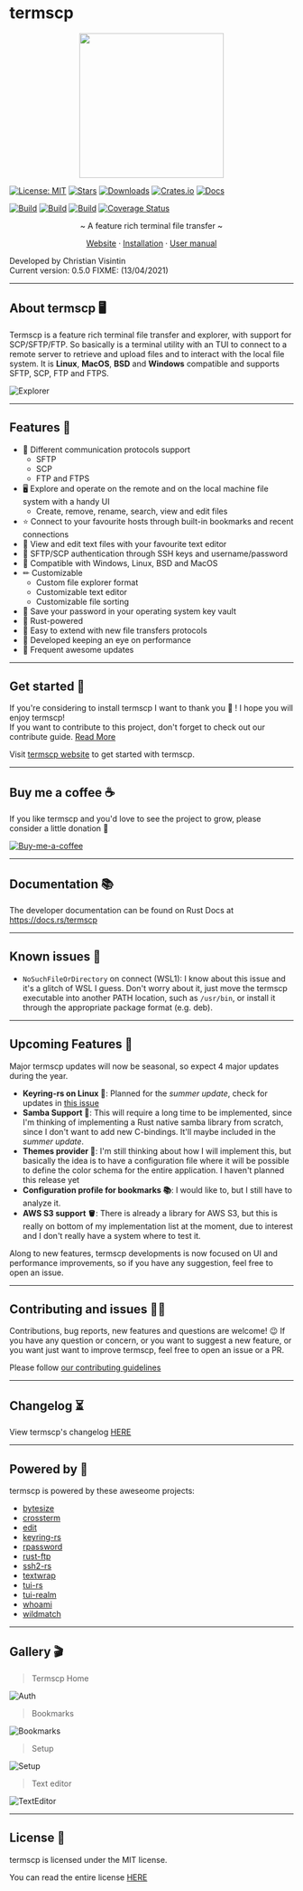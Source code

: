 # termscp

<p align="center">
  <img src="/assets/images/termscp.svg" width="256" height="256" />
</p>

[![License: MIT](https://img.shields.io/badge/License-MIT-teal.svg)](https://opensource.org/licenses/MIT) [![Stars](https://img.shields.io/github/stars/veeso/termscp.svg)](https://github.com/veeso/termscp) [![Downloads](https://img.shields.io/crates/d/termscp.svg)](https://crates.io/crates/termscp) [![Crates.io](https://img.shields.io/badge/crates.io-v0.5.0-orange.svg)](https://crates.io/crates/termscp) [![Docs](https://docs.rs/termscp/badge.svg)](https://docs.rs/termscp)  

[![Build](https://github.com/veeso/termscp/workflows/Linux/badge.svg)](https://github.com/veeso/termscp/actions) [![Build](https://github.com/veeso/termscp/workflows/MacOS/badge.svg)](https://github.com/veeso/termscp/actions) [![Build](https://github.com/veeso/termscp/workflows/Windows/badge.svg)](https://github.com/veeso/termscp/actions) [![Coverage Status](https://coveralls.io/repos/github/veeso/termscp/badge.svg)](https://coveralls.io/github/veeso/termscp)

<p align="center">~ A feature rich terminal file transfer ~</p>
<p align="center">
  <a href="https://veeso.github.io/termscp/">Website</a>
  ·
  <a href="https://veeso.github.io/termscp/#get-started">Installation</a>
  ·
  <a href="https://veeso.github.io/termscp/#user-manual">User manual</a>
</p>

Developed by Christian Visintin  
Current version: 0.5.0 FIXME: (13/04/2021)

---

## About termscp 🖥

Termscp is a feature rich terminal file transfer and explorer, with support for SCP/SFTP/FTP. So basically is a terminal utility with an TUI to connect to a remote server to retrieve and upload files and to interact with the local file system. It is **Linux**, **MacOS**, **BSD** and **Windows** compatible and supports SFTP, SCP, FTP and FTPS.

![Explorer](assets/images/explorer.gif)

---

## Features 🎁

- 📁  Different communication protocols support
  - SFTP
  - SCP
  - FTP and FTPS
- 🖥  Explore and operate on the remote and on the local machine file system with a handy UI
  - Create, remove, rename, search, view and edit files
- ⭐  Connect to your favourite hosts through built-in bookmarks and recent connections
- 📝  View and edit text files with your favourite text editor
- 💁  SFTP/SCP authentication through SSH keys and username/password
- 🐧  Compatible with Windows, Linux, BSD and MacOS
- ✏  Customizable
  - Custom file explorer format
  - Customizable text editor
  - Customizable file sorting
- 🔐  Save your password in your operating system key vault
- 🦀  Rust-powered
- 🤝  Easy to extend with new file transfers protocols
- 👀  Developed keeping an eye on performance
- 🦄  Frequent awesome updates

---

## Get started 🚀

If you're considering to install termscp I want to thank you 💜 ! I hope you will enjoy termscp!  
If you want to contribute to this project, don't forget to check out our contribute guide. [Read More](CONTRIBUTING.md)

Visit [termscp website](https://veeso.github.io/termscp/#get-started) to get started with termscp.

---

## Buy me a coffee ☕

If you like termscp and you'd love to see the project to grow, please consider a little donation 🥳

[![Buy-me-a-coffee](https://img.buymeacoffee.com/button-api/?text=Buy%20me%20a%20coffee&emoji=&slug=veeso&button_colour=404040&font_colour=ffffff&font_family=Comic&outline_colour=ffffff&coffee_colour=FFDD00)](https://www.buymeacoffee.com/veeso)

---

## Documentation 📚

The developer documentation can be found on Rust Docs at <https://docs.rs/termscp>

---

## Known issues 🧻

- `NoSuchFileOrDirectory` on connect (WSL1): I know about this issue and it's a glitch of WSL I guess. Don't worry about it, just move the termscp executable into another PATH location, such as `/usr/bin`, or install it through the appropriate package format (e.g. deb).

---

## Upcoming Features 🧪

Major termscp updates will now be seasonal, so expect 4 major updates during the year.

- **Keyring-rs on Linux 🔐**: Planned for the *summer update*, check for updates in [this issue](https://github.com/veeso/termscp/issues/2)
- **Samba Support 🎉**: This will require a long time to be implemented, since I'm thinking of implementing a Rust native samba library from scratch, since I don't want to add new C-bindings. It'll maybe included in the *summer update*.
- **Themes provider 🎨**: I'm still thinking about how I will implement this, but basically the idea is to have a configuration file where it will be possible to define the color schema for the entire application. I haven't planned this release yet
- **Configuration profile for bookmarks 📚**: I would like to, but I still have to analyze it.
- **AWS S3 support 🪣**: There is already a library for AWS S3, but this is really on bottom of my implementation list at the moment, due to interest and I don't really have a system where to test it.

Along to new features, termscp developments is now focused on UI and performance improvements, so if you have any suggestion, feel free to open an issue.

---

## Contributing and issues 🤝🏻

Contributions, bug reports, new features and questions are welcome! 😉
If you have any question or concern, or you want to suggest a new feature, or you want just want to improve termscp, feel free to open an issue or a PR.

Please follow [our contributing guidelines](CONTRIBUTING.md)

---

## Changelog ⏳

View termscp's changelog [HERE](CHANGELOG.md)

---

## Powered by 💪

termscp is powered by these aweseome projects:

- [bytesize](https://github.com/hyunsik/bytesize)
- [crossterm](https://github.com/crossterm-rs/crossterm)
- [edit](https://github.com/milkey-mouse/edit)
- [keyring-rs](https://github.com/hwchen/keyring-rs)
- [rpassword](https://github.com/conradkleinespel/rpassword)
- [rust-ftp](https://github.com/mattnenterprise/rust-ftp)
- [ssh2-rs](https://github.com/alexcrichton/ssh2-rs)
- [textwrap](https://github.com/mgeisler/textwrap)
- [tui-rs](https://github.com/fdehau/tui-rs)
- [tui-realm](https://github.com/veeso/tui-realm)
- [whoami](https://github.com/libcala/whoami)
- [wildmatch](https://github.com/becheran/wildmatch)

---

## Gallery 🎬

> Termscp Home

![Auth](assets/images/auth.gif)

> Bookmarks

![Bookmarks](assets/images/bookmarks.gif)

> Setup

![Setup](assets/images/config.gif)

> Text editor

![TextEditor](assets/images/text-editor.gif)

---

## License 📃

termscp is licensed under the MIT license.

You can read the entire license [HERE](LICENSE)
